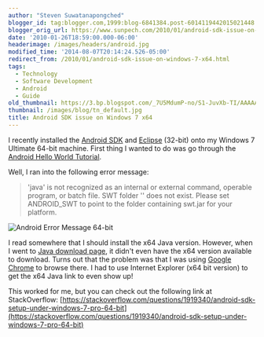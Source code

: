 ```yaml
---
author: "Steven Suwatanapongched"
blogger_id: tag:blogger.com,1999:blog-6841384.post-6014119442015021448
blogger_orig_url: https://www.sunpech.com/2010/01/android-sdk-issue-on-windows-7-x64.html
date: '2010-01-26T18:59:00.000-06:00'
headerimage: /images/headers/android.jpg
modified_time: '2014-08-07T20:14:24.526-05:00'
redirect_from: /2010/01/android-sdk-issue-on-windows-7-x64.html
tags:
  - Technology
  - Software Development
  - Android
  - Guide
old_thumbnail: https://3.bp.blogspot.com/_7U5MdumP-no/S1-JuvXb-TI/AAAAAAAAOEc/-7CpDZMLDBA/s800/Android_error_message_64bit.jpg
thumbnail: /images/blog/tn_default.jpg
title: Android SDK issue on Windows 7 x64
---
```



I recently installed the [Android SDK](https://developer.android.com/sdk/) and [Eclipse](https://www.eclipse.org/downloads/) (32-bit) onto my Windows 7 Ultimate 64-bit machine.  First thing I wanted to do was go through the [Android Hello World Tutorial](https://developer.android.com/guide/tutorials/hello-world.html).

Well, I ran into the following error message:



> 'java' is not recognized as an internal or external command, operable program, or batch file.  SWT folder '' does not exist.  Please set ANDROID_SWT to point to the folder containing swt.jar for your platform.


![Android Error Message 64-bit](/images/blog/Android_error_message_64bit.jpg)


I read somewhere that I should install the x64 Java version.  However, when I went to [Java download page](https://www.java.com/en/download/manual.jsp), it didn't even have the x64 version available to download.  Turns out that the problem was that I was using [Google Chrome](https://www.google.com/chrome) to browse there.  I had to use Internet Explorer (x64 bit version) to get the x64 Java link to even show up!

This worked for me, but you can check out the following link at StackOverflow: [https://stackoverflow.com/questions/1919340/android-sdk-setup-under-windows-7-pro-64-bit](https://stackoverflow.com/questions/1919340/android-sdk-setup-under-windows-7-pro-64-bit)